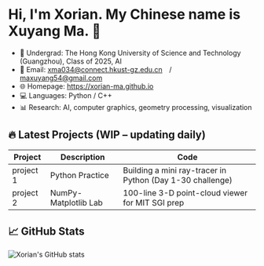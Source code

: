 # Hi, I'm Xorian. My Chinese name is Xuyang Ma. 👋
- 🏫 Undergrad: The Hong Kong University of Science and Technology (Guangzhou), Class of 2025, AI
- 📧 Email: xma034@connect.hkust-gz.edu.cn / maxuyang54@gmail.com
- 🌐 Homepage: https://xorian-ma.github.io 
- 💻 Languages: Python / C++
- 📊 Research: AI, computer graphics, geometry processing, visualization

## 🔥 Latest Projects (WIP – updating daily)
| Project | Description | Code |
|---|---|---|
| project 1 | Python Practice | Building a mini ray-tracer in Python (Day 1-30 challenge) | [👉 Code](https://github.com/xorian-ma/project1)**In progress** |
| project 2 | NumPy-Matplotlib Lab | 100-line 3-D point-cloud viewer for MIT SGI prep | [👉 Code](https://github.com/xorian-ma/project2)**In progress** |

## 📈 GitHub Stats
![Xorian's GitHub stats](https://github-readme-stats.vercel.app/api?username=xorian-ma&show_icons=true&theme=radical)

